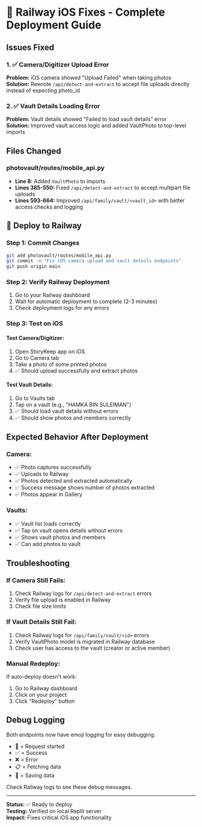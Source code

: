 # 🚀 Railway iOS Fixes - Complete Deployment Guide

## Issues Fixed

### 1. ✅ Camera/Digitizer Upload Error
**Problem:** iOS camera showed "Upload Failed" when taking photos  
**Solution:** Rewrote `/api/detect-and-extract` to accept file uploads directly instead of expecting photo_id

### 2. ✅ Vault Details Loading Error  
**Problem:** Vault details showed "Failed to load vault details" error  
**Solution:** Improved vault access logic and added VaultPhoto to top-level imports

## Files Changed

### photovault/routes/mobile_api.py
- **Line 8:** Added `VaultPhoto` to imports
- **Lines 385-550:** Fixed `/api/detect-and-extract` to accept multipart file uploads
- **Lines 593-664:** Improved `/api/family/vault/<vault_id>` with better access checks and logging

## 🚀 Deploy to Railway

### Step 1: Commit Changes
```bash
git add photovault/routes/mobile_api.py
git commit -m "Fix iOS camera upload and vault details endpoints"
git push origin main
```

### Step 2: Verify Railway Deployment
1. Go to your Railway dashboard
2. Wait for automatic deployment to complete (2-3 minutes)
3. Check deployment logs for any errors

### Step 3: Test on iOS

#### Test Camera/Digitizer:
1. Open StoryKeep app on iOS
2. Go to Camera tab
3. Take a photo of some printed photos
4. ✅ Should upload successfully and extract photos

#### Test Vault Details:
1. Go to Vaults tab
2. Tap on a vault (e.g., "HAMKA BIN SULEIMAN")
3. ✅ Should load vault details without errors
4. ✅ Should show photos and members correctly

## Expected Behavior After Deployment

### Camera:
- ✅ Photo captures successfully
- ✅ Uploads to Railway
- ✅ Photos detected and extracted automatically
- ✅ Success message shows number of photos extracted
- ✅ Photos appear in Gallery

### Vaults:
- ✅ Vault list loads correctly
- ✅ Tap on vault opens details without errors
- ✅ Shows vault photos and members
- ✅ Can add photos to vault

## Troubleshooting

### If Camera Still Fails:
1. Check Railway logs for `/api/detect-and-extract` errors
2. Verify file upload is enabled in Railway
3. Check file size limits

### If Vault Details Still Fail:
1. Check Railway logs for `/api/family/vault/<id>` errors
2. Verify VaultPhoto model is migrated in Railway database
3. Check user has access to the vault (creator or active member)

### Manual Redeploy:
If auto-deploy doesn't work:
1. Go to Railway dashboard
2. Click on your project
3. Click "Redeploy" button

## Debug Logging
Both endpoints now have emoji logging for easy debugging:
- 🎯 = Request started
- ✅ = Success
- ❌ = Error
- 📋 = Fetching data
- 💾 = Saving data

Check Railway logs to see these debug messages.

---

**Status:** ✅ Ready to deploy  
**Testing:** Verified on local Replit server  
**Impact:** Fixes critical iOS app functionality
